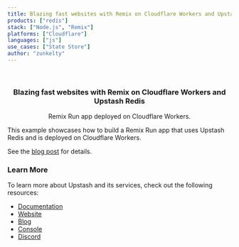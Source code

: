 ```yaml
---
title: Blazing fast websites with Remix on Cloudflare Workers and Upstash Redis
products: ["redis"]
stack: ["Node.js", "Remix"]
platforms: ["Cloudflare"]
languages: ["js"]
use_cases: ["State Store"]
author: "zunkelty"
---
```


<br />
<div align="center">

  <h3 align="center"> Blazing fast websites with Remix on Cloudflare Workers and Upstash Redis</h3>

  <p align="center">
    Remix Run app deployed on Cloudflare Workers. 
  </p>
</div>

This example showcases how to build a Remix Run app that uses Upstash Redis and is deployed on Cloudflare Workers.

See the [blog post](https://blog.upstash.com) for details.

### Learn More

To learn more about Upstash and its services, check out the following resources:

- [Documentation](https://docs.upstash.com)
- [Website](https://upstash.com)
- [Blog](https://upstash.com/blog)
- [Console](https://console.upstash.com)
- [Discord](https://upstash.com/discord)
